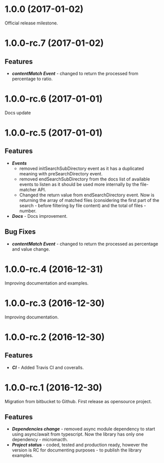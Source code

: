 <a name="1.0.0"></a>
# 1.0.0 (2017-01-02)

Official release milestone.


<a name="1.0.0-rc.7"></a>
# 1.0.0-rc.7 (2017-01-02)

Features
---
* ***contentMatch Event*** - changed to return the processed from percentage to ratio.


<a name="1.0.0-rc.6"></a>
# 1.0.0-rc.6 (2017-01-01)

Docs update


<a name="1.0.0-rc.5"></a>
# 1.0.0-rc.5 (2017-01-01)

Features
---
* ***Events***
    - removed initSearchSubDirectory event as it has a duplicated meaning with preSearchDirectory event.
    - removed endSearchSubDirectory from the docs list of available events to listen as it should be used more internally by the file-matcher API.
    - Changed the return value from endSearchDirectory event. Now is returning the array of matched files (considering the first part of the search - before filtering by file content) and the total of files - number.
* ***Docs*** - Docs improvement.

Bug Fixes
---
* ***contentMatch Event*** - changed to return the processed as percentage and value change.


<a name="1.0.0-rc.4"></a>
# 1.0.0-rc.4 (2016-12-31)

Improving documentation and examples.


<a name="1.0.0-rc.3"></a>
# 1.0.0-rc.3 (2016-12-30)

Improving documentation.


<a name="1.0.0-rc.2"></a>
# 1.0.0-rc.2 (2016-12-30)

Features
---
* ***CI*** - Added Travis CI and coveralls.


<a name="1.0.0-rc.1"></a>
# 1.0.0-rc.1 (2016-12-30)

Migration from bitbucket to Github. First release as opensource project.

Features
---
* ***Dependencies change*** - removed async module dependency to start using async/await from typescript. Now the library has only one dependency - micromacth.
* ***Project status*** - coded, tested and production ready, however the version is RC for documenting purposes - to publish the library examples.